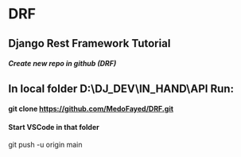 # DRF
## Django Rest Framework Tutorial
##### Create new repo in github (DRF)
## In local folder D:\DJ_DEV\IN_HAND\API Run:
####  git clone https://github.com/MedoFayed/DRF.git
#### Start VSCode in that folder
git push -u origin main
